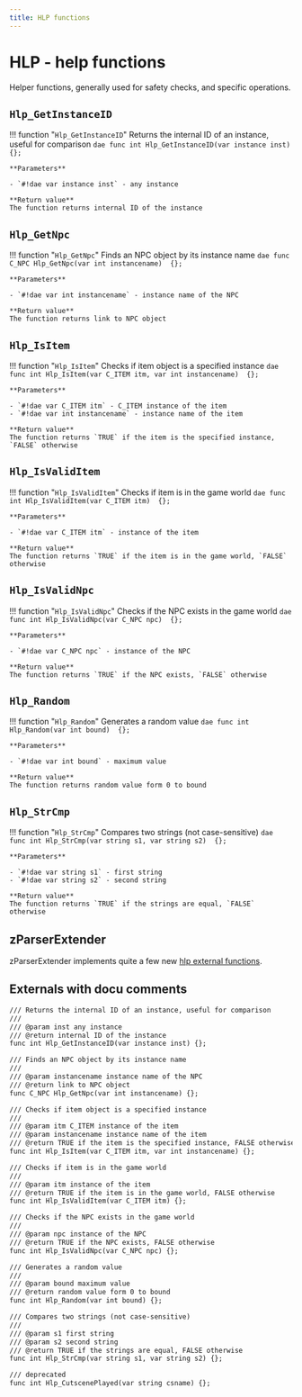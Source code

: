 ```yaml
---
title: HLP functions
---
```

# HLP - help functions
Helper functions, generally used for safety checks, and specific operations.

## `Hlp_GetInstanceID`
!!! function "`Hlp_GetInstanceID`"
	Returns the internal ID of an instance, useful for comparison
	```dae
	func int Hlp_GetInstanceID(var instance inst)  {};
	```

	**Parameters**  

	- `#!dae var instance inst` - any instance

	**Return value**  
	The function returns internal ID of the instance

## `Hlp_GetNpc`
!!! function "`Hlp_GetNpc`"
	Finds an NPC object by its instance name
	```dae
	func C_NPC Hlp_GetNpc(var int instancename)  {};
	```

	**Parameters**  

	- `#!dae var int instancename` - instance name of the NPC

	**Return value**  
	The function returns link to NPC object

## `Hlp_IsItem`
!!! function "`Hlp_IsItem`"
	Checks if item object is a specified instance
	```dae
	func int Hlp_IsItem(var C_ITEM itm, var int instancename)  {};
	```

	**Parameters**  
    
	- `#!dae var C_ITEM itm` - C_ITEM instance of the item
	- `#!dae var int instancename` - instance name of the item

	**Return value**  
	The function returns `TRUE` if the item is the specified instance, `FALSE` otherwise

## `Hlp_IsValidItem`
!!! function "`Hlp_IsValidItem`"
	Checks if item is in the game world
	```dae
	func int Hlp_IsValidItem(var C_ITEM itm)  {};
	```

	**Parameters**  

	- `#!dae var C_ITEM itm` - instance of the item

	**Return value**  
	The function returns `TRUE` if the item is in the game world, `FALSE` otherwise

## `Hlp_IsValidNpc`
!!! function "`Hlp_IsValidNpc`"
	Checks if the NPC exists in the game world
	```dae
	func int Hlp_IsValidNpc(var C_NPC npc)  {};
	```

	**Parameters**  

	- `#!dae var C_NPC npc` - instance of the NPC

	**Return value**  
	The function returns `TRUE` if the NPC exists, `FALSE` otherwise

## `Hlp_Random`
!!! function "`Hlp_Random`"
	Generates a random value
	```dae
	func int Hlp_Random(var int bound)  {};
	```

	**Parameters**  

	- `#!dae var int bound` - maximum value

	**Return value**  
	The function returns random value form 0 to bound

## `Hlp_StrCmp`
!!! function "`Hlp_StrCmp`"
	Compares two strings (not case-sensitive)
	```dae
	func int Hlp_StrCmp(var string s1, var string s2)  {};
	```

	**Parameters**  
    
	- `#!dae var string s1` - first string
	- `#!dae var string s2` - second string

	**Return value**  
	The function returns `TRUE` if the strings are equal, `FALSE` otherwise


## zParserExtender 
zParserExtender implements quite a few new [hlp external functions](../extenders/zparserextender/externals/hlp.md).


## Externals with docu comments
```dae
/// Returns the internal ID of an instance, useful for comparison
///
/// @param inst any instance
/// @return internal ID of the instance
func int Hlp_GetInstanceID(var instance inst) {};

/// Finds an NPC object by its instance name
///
/// @param instancename instance name of the NPC
/// @return link to NPC object
func C_NPC Hlp_GetNpc(var int instancename) {};

/// Checks if item object is a specified instance
///
/// @param itm C_ITEM instance of the item
/// @param instancename instance name of the item
/// @return TRUE if the item is the specified instance, FALSE otherwise
func int Hlp_IsItem(var C_ITEM itm, var int instancename) {};

/// Checks if item is in the game world
///
/// @param itm instance of the item
/// @return TRUE if the item is in the game world, FALSE otherwise
func int Hlp_IsValidItem(var C_ITEM itm) {};

/// Checks if the NPC exists in the game world
///
/// @param npc instance of the NPC
/// @return TRUE if the NPC exists, FALSE otherwise
func int Hlp_IsValidNpc(var C_NPC npc) {};

/// Generates a random value
///
/// @param bound maximum value
/// @return random value form 0 to bound
func int Hlp_Random(var int bound) {};

/// Compares two strings (not case-sensitive)
///
/// @param s1 first string
/// @param s2 second string
/// @return TRUE if the strings are equal, FALSE otherwise
func int Hlp_StrCmp(var string s1, var string s2) {};

/// deprecated
func int Hlp_CutscenePlayed(var string csname) {};
```